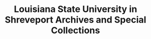 ---
layout: repo
title: "Louisiana State University in Shreveport Archives and Special Collections"
id: 25079
permalink: repos/25079/
---